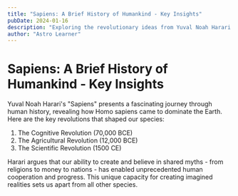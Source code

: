 ```yaml
---
title: "Sapiens: A Brief History of Humankind - Key Insights"
pubDate: 2024-01-16
description: "Exploring the revolutionary ideas from Yuval Noah Harari's Sapiens"
author: "Astro Learner"
---
```


# Sapiens: A Brief History of Humankind - Key Insights

Yuval Noah Harari's "Sapiens" presents a fascinating journey through human history, revealing how Homo sapiens came to dominate the Earth. Here are the key revolutions that shaped our species:

1. The Cognitive Revolution (70,000 BCE)
2. The Agricultural Revolution (12,000 BCE)
3. The Scientific Revolution (1500 CE)

Harari argues that our ability to create and believe in shared myths - from religions to money to nations - has enabled unprecedented human cooperation and progress. This unique capacity for creating imagined realities sets us apart from all other species.
